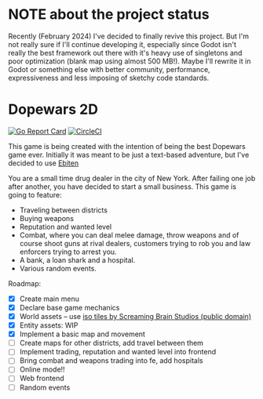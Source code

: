 # NOTE about the project status

Recently (February 2024) I've decided to finally revive this project. But I'm not really sure if I'll continue developing it, especially since Godot isn't really the best framework out there with it's heavy use of singletons and poor optimization (blank map using almost 500 MB!). Maybe I'll rewrite it in Godot or something else with better community, performance, expressiveness and less imposing of sketchy code standards.

# Dopewars 2D
[![Go Report Card](https://goreportcard.com/badge/github.com/154pinkchairs/dopewars2d)](https://goreportcard.com/report/github.com/154pinkchairs/dopewars2d)
[![CircleCI](https://dl.circleci.com/status-badge/img/gh/154pinkchairs/dopewars2d/tree/main.svg?style=svg)](https://dl.circleci.com/status-badge/redirect/gh/154pinkchairs/dopewars2d/tree/main)

This game is being created with the intention of being the best Dopewars game ever. Initially it was meant to be just a text-based adventure,
but I've decided to use [Ebiten](https://github.com/hajimeoshi/ebiten)

You are a small time drug dealer in the city of New York. After failing one job after another, you have decided to start a small business.
This game is going to feature:
- Traveling between districts
- Buying weapons
- Reputation and wanted level
- Combat, where you can deal melee damage, throw weapons and of course shoot guns at rival dealers, customers trying to rob you and law enforcers trying to arrest you.
- A bank, a loan shark and a hospital.
- Various random events.

Roadmap:
- [x] Create main menu
- [x] Declare base game mechanics
- [x] World assets – use [iso tiles by Screaming Brain Studios (public domain)](https://screamingbrainstudios.itch.io/)
- [x] Entity assets: WIP
- [x] Implement a basic map and movement
- [ ] Create maps for other districts, add travel between them
- [ ] Implement trading, reputation and wanted level into frontend
- [ ] Bring combat and weapons trading into fe, add hospitals
- [ ] Online mode!!
- [ ] Web frontend
- [ ] Random events
